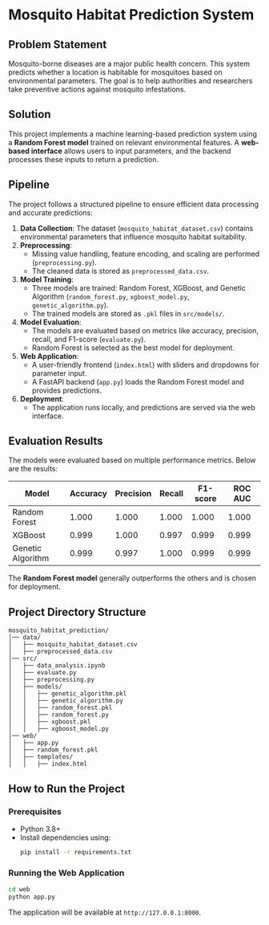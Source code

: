 # Mosquito Habitat Prediction System

## Problem Statement
Mosquito-borne diseases are a major public health concern. This system predicts whether a location is habitable for mosquitoes based on environmental parameters. The goal is to help authorities and researchers take preventive actions against mosquito infestations.

## Solution
This project implements a machine learning-based prediction system using a **Random Forest model** trained on relevant environmental features. A **web-based interface** allows users to input parameters, and the backend processes these inputs to return a prediction.

## Pipeline
The project follows a structured pipeline to ensure efficient data processing and accurate predictions:

1. **Data Collection**: The dataset (`mosquito_habitat_dataset.csv`) contains environmental parameters that influence mosquito habitat suitability.
2. **Preprocessing**:
   - Missing value handling, feature encoding, and scaling are performed (`preprocessing.py`).
   - The cleaned data is stored as `preprocessed_data.csv`.
3. **Model Training**:
   - Three models are trained: Random Forest, XGBoost, and Genetic Algorithm (`random_forest.py`, `xgboost_model.py`, `genetic_algorithm.py`).
   - The trained models are stored as `.pkl` files in `src/models/`.
4. **Model Evaluation**:
   - The models are evaluated based on metrics like accuracy, precision, recall, and F1-score (`evaluate.py`).
   - Random Forest is selected as the best model for deployment.
5. **Web Application**:
   - A user-friendly frontend (`index.html`) with sliders and dropdowns for parameter input.
   - A FastAPI backend (`app.py`) loads the Random Forest model and provides predictions.
6. **Deployment**:
   - The application runs locally, and predictions are served via the web interface.

## Evaluation Results
The models were evaluated based on multiple performance metrics. Below are the results:

| Model               | Accuracy | Precision | Recall | F1-score | ROC AUC |
|--------------------|----------|------------|--------|-----------|---------|
| Random Forest      | 1.000    | 1.000      | 1.000  | 1.000     | 1.000   |
| XGBoost           | 0.999    | 1.000      | 0.997  | 0.999     | 0.999   |
| Genetic Algorithm | 0.999    | 0.997      | 1.000  | 0.999     | 0.999   |

The **Random Forest model** generally outperforms the others and is chosen for deployment.

## Project Directory Structure
```
mosquito_habitat_prediction/
│── data/
│   ├── mosquito_habitat_dataset.csv
│   ├── preprocessed_data.csv
│── src/
│   ├── data_analysis.ipynb
│   ├── evaluate.py
│   ├── preprocessing.py
│   ├── models/
│   │   ├── genetic_algorithm.pkl
│   │   ├── genetic_algorithm.py
│   │   ├── random_forest.pkl
│   │   ├── random_forest.py
│   │   ├── xgboost.pkl
│   │   ├── xgboost_model.py
│── web/
│   ├── app.py
│   ├── random_forest.pkl
│   ├── templates/
│   │   ├── index.html
```

## How to Run the Project
### Prerequisites
- Python 3.8+
- Install dependencies using:
  ```bash
  pip install -r requirements.txt
  ```

### Running the Web Application
```bash
cd web
python app.py
```
The application will be available at `http://127.0.0.1:8000`.

